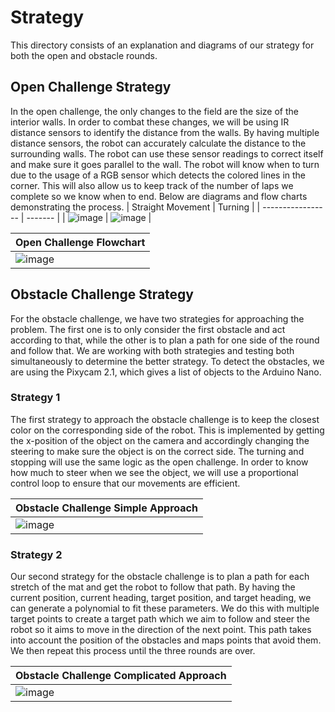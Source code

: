 Strategy
====

This directory consists of an explanation and diagrams of our strategy for both the open and obstacle rounds.

## Open Challenge Strategy

In the open challenge, the only changes to the field are the size of the interior walls. In order to combat these changes, we will be using IR distance sensors to identify the distance from the walls. By having multiple distance sensors, the robot can accurately calculate the distance to the surrounding walls. The robot can use these sensor readings to correct itself and make sure it goes parallel to the wall. The robot will know when to turn due to the usage of a RGB sensor which detects the colored lines in the corner. This will also allow us to keep track of the number of laps we complete so we know when to end. Below are diagrams and flow charts demonstrating the process.
| Straight Movement | Turning |
| ----------------- | ------- |
| ![image](https://github.com/VedantGithub123/WRO-2023-FE/assets/112735969/53158008-50e9-43d2-a8da-e41560a97f00) | ![image](https://github.com/VedantGithub123/WRO-2023-FE/assets/112735969/22a1995e-1c62-4540-9e58-ad45c3a5c97a) |

| Open Challenge Flowchart |
| ------------------------ |
| ![image](https://github.com/VedantGithub123/WRO-2023-FE/assets/112735969/2448b1ec-511b-4f77-8bc3-528df8e6e0b6) |

## Obstacle Challenge Strategy

For the obstacle challenge, we have two strategies for approaching the problem. The first one is to only consider the first obstacle and act according to that, while the other is to plan a path for one side of the round and follow that. We are working with both strategies and testing both simultaneously to determine the better strategy. To detect the obstacles, we are using the Pixycam 2.1, which gives a list of objects to the Arduino Nano.

### Strategy 1

The first strategy to approach the obstacle challenge is to keep the closest color on the corresponding side of the robot. This is implemented by getting the x-position of the object on the camera and accordingly changing the steering to make sure the object is on the correct side. The turning and stopping will use the same logic as the open challenge. In order to know how much to steer when we see the object, we will use a proportional control loop to ensure that our movements are efficient.

| Obstacle Challenge Simple Approach |
| ---------------------------------- |
| ![image](https://github.com/VedantGithub123/WRO-2023-FE/assets/112735969/a151bb18-8517-4f28-9d21-015ce52a3ff2) |

### Strategy 2

Our second strategy for the obstacle challenge is to plan a path for each stretch of the mat and get the robot to follow that path. By having the current position, current heading, target position, and target heading, we can generate a polynomial to fit these parameters. We do this with multiple target points to create a target path which we aim to follow and steer the robot so it aims to move in the direction of the next point. This path takes into account the position of the obstacles and maps points that avoid them. We then repeat this process until the three rounds are over. 

| Obstacle Challenge Complicated Approach |
| ---------------------------------- |
| ![image](https://github.com/VedantGithub123/WRO-2023-FE/assets/112735969/36173d42-eb99-45da-80e0-ce6af80726a3) |
